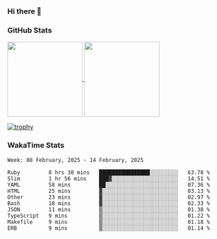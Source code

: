 ### Hi there 👋

### GitHub Stats

<a href="https://github.com/anuraghazra/github-readme-stats">
  <img align="center" height="170px" src="https://github-readme-stats.vercel.app/api/top-langs/?username=tksfjt1024&layout=compact&count_private=true&show_icons=true&show_icons=true&theme=graywhite" />
</a>
<a href="https://github.com/anuraghazra/github-readme-stats">
  <img align="center" height="170px" src="https://github-readme-stats.vercel.app/api?username=tksfjt1024&count_private=true&show_icons=true&show_icons=true&theme=graywhite" />
</a>

[![trophy](https://github-profile-trophy.vercel.app/?username=tksfjt1024)](https://github.com/ryo-ma/github-profile-trophy)

### WakaTime Stats

<!--START_SECTION:waka-->
```text
Week: 08 February, 2025 - 14 February, 2025

Ruby         8 hrs 30 mins   ████████████████░░░░░░░░░   63.78 % 
Slim         1 hr 56 mins    ███▓░░░░░░░░░░░░░░░░░░░░░   14.51 % 
YAML         58 mins         ██░░░░░░░░░░░░░░░░░░░░░░░   07.36 % 
HTML         25 mins         ▓░░░░░░░░░░░░░░░░░░░░░░░░   03.13 % 
Other        23 mins         ▓░░░░░░░░░░░░░░░░░░░░░░░░   02.97 % 
Bash         18 mins         ▓░░░░░░░░░░░░░░░░░░░░░░░░   02.33 % 
JSON         11 mins         ▒░░░░░░░░░░░░░░░░░░░░░░░░   01.38 % 
TypeScript   9 mins          ▒░░░░░░░░░░░░░░░░░░░░░░░░   01.22 % 
Makefile     9 mins          ▒░░░░░░░░░░░░░░░░░░░░░░░░   01.18 % 
ERB          9 mins          ▒░░░░░░░░░░░░░░░░░░░░░░░░   01.14 % 
```
<!--END_SECTION:waka-->
